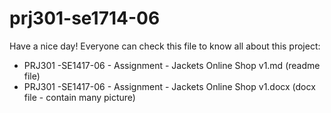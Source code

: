 # prj301-se1714-06

Have a nice day! Everyone can check this file to know all about this project:

- PRJ301 -SE1417-06 - Assignment - Jackets Online Shop v1.md (readme file)
- PRJ301 -SE1417-06 - Assignment - Jackets Online Shop v1.docx (docx file - contain many picture)
